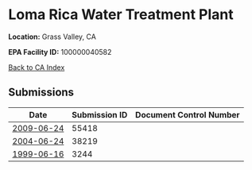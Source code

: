 # Loma Rica Water Treatment Plant

**Location:** Grass Valley, CA

**EPA Facility ID:** 100000040582

[Back to CA Index](../../index.md)

## Submissions

| Date | Submission ID | Document Control Number |
|------|--------------|-------------------------|
| [2009-06-24](submissions/55418.md) | 55418 |  |
| [2004-06-24](submissions/38219.md) | 38219 |  |
| [1999-06-16](submissions/3244.md) | 3244 |  |
